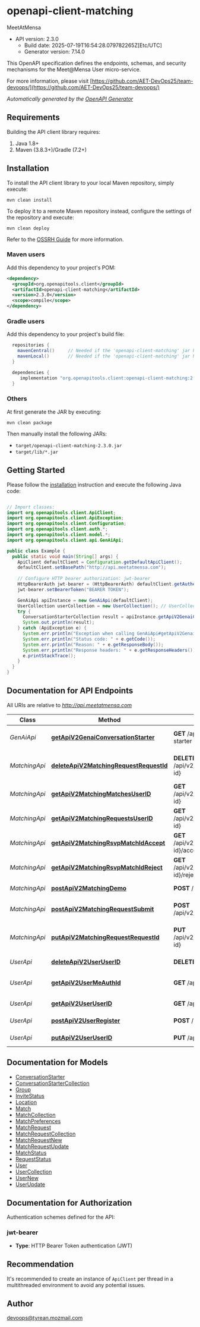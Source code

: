 # openapi-client-matching

MeetAtMensa
- API version: 2.3.0
  - Build date: 2025-07-19T16:54:28.079782265Z[Etc/UTC]
  - Generator version: 7.14.0

This OpenAPI specification defines the endpoints, schemas, and security mechanisms
for the Meet@Mensa User micro-service. 

  For more information, please visit [https://github.com/AET-DevOps25/team-devoops/](https://github.com/AET-DevOps25/team-devoops/)

*Automatically generated by the [OpenAPI Generator](https://openapi-generator.tech)*


## Requirements

Building the API client library requires:
1. Java 1.8+
2. Maven (3.8.3+)/Gradle (7.2+)

## Installation

To install the API client library to your local Maven repository, simply execute:

```shell
mvn clean install
```

To deploy it to a remote Maven repository instead, configure the settings of the repository and execute:

```shell
mvn clean deploy
```

Refer to the [OSSRH Guide](http://central.sonatype.org/pages/ossrh-guide.html) for more information.

### Maven users

Add this dependency to your project's POM:

```xml
<dependency>
  <groupId>org.openapitools.client</groupId>
  <artifactId>openapi-client-matching</artifactId>
  <version>2.3.0</version>
  <scope>compile</scope>
</dependency>
```

### Gradle users

Add this dependency to your project's build file:

```groovy
  repositories {
    mavenCentral()     // Needed if the 'openapi-client-matching' jar has been published to maven central.
    mavenLocal()       // Needed if the 'openapi-client-matching' jar has been published to the local maven repo.
  }

  dependencies {
     implementation "org.openapitools.client:openapi-client-matching:2.3.0"
  }
```

### Others

At first generate the JAR by executing:

```shell
mvn clean package
```

Then manually install the following JARs:

* `target/openapi-client-matching-2.3.0.jar`
* `target/lib/*.jar`

## Getting Started

Please follow the [installation](#installation) instruction and execute the following Java code:

```java

// Import classes:
import org.openapitools.client.ApiClient;
import org.openapitools.client.ApiException;
import org.openapitools.client.Configuration;
import org.openapitools.client.auth.*;
import org.openapitools.client.model.*;
import org.openapitools.client.api.GenAiApi;

public class Example {
  public static void main(String[] args) {
    ApiClient defaultClient = Configuration.getDefaultApiClient();
    defaultClient.setBasePath("http://api.meetatmensa.com");
    
    // Configure HTTP bearer authorization: jwt-bearer
    HttpBearerAuth jwt-bearer = (HttpBearerAuth) defaultClient.getAuthentication("jwt-bearer");
    jwt-bearer.setBearerToken("BEARER TOKEN");

    GenAiApi apiInstance = new GenAiApi(defaultClient);
    UserCollection userCollection = new UserCollection(); // UserCollection | Request Conversation starter for these users
    try {
      ConversationStarterCollection result = apiInstance.getApiV2GenaiConversationStarter(userCollection);
      System.out.println(result);
    } catch (ApiException e) {
      System.err.println("Exception when calling GenAiApi#getApiV2GenaiConversationStarter");
      System.err.println("Status code: " + e.getCode());
      System.err.println("Reason: " + e.getResponseBody());
      System.err.println("Response headers: " + e.getResponseHeaders());
      e.printStackTrace();
    }
  }
}

```

## Documentation for API Endpoints

All URIs are relative to *http://api.meetatmensa.com*

Class | Method | HTTP request | Description
------------ | ------------- | ------------- | -------------
*GenAiApi* | [**getApiV2GenaiConversationStarter**](docs/GenAiApi.md#getApiV2GenaiConversationStarter) | **GET** /api/v2/genai/conversation-starter | Request conversation starter
*MatchingApi* | [**deleteApiV2MatchingRequestRequestId**](docs/MatchingApi.md#deleteApiV2MatchingRequestRequestId) | **DELETE** /api/v2/matching/request/{request-id} | Delete MatchRequest with {request-id}
*MatchingApi* | [**getApiV2MatchingMatchesUserID**](docs/MatchingApi.md#getApiV2MatchingMatchesUserID) | **GET** /api/v2/matching/matches/{user-id} | Retrieve all matches for a {user-id}
*MatchingApi* | [**getApiV2MatchingRequestsUserID**](docs/MatchingApi.md#getApiV2MatchingRequestsUserID) | **GET** /api/v2/matching/requests/{user-id} | Retrieve all MatchRequests for a {user-id}
*MatchingApi* | [**getApiV2MatchingRsvpMatchIdAccept**](docs/MatchingApi.md#getApiV2MatchingRsvpMatchIdAccept) | **GET** /api/v2/matching/rsvp/{match-id}/accept | Accept invitation to a given match
*MatchingApi* | [**getApiV2MatchingRsvpMatchIdReject**](docs/MatchingApi.md#getApiV2MatchingRsvpMatchIdReject) | **GET** /api/v2/matching/rsvp/{match-id}/reject | Reject invitation to a given match
*MatchingApi* | [**postApiV2MatchingDemo**](docs/MatchingApi.md#postApiV2MatchingDemo) | **POST** /api/v2/matching/demo | Create demo request
*MatchingApi* | [**postApiV2MatchingRequestSubmit**](docs/MatchingApi.md#postApiV2MatchingRequestSubmit) | **POST** /api/v2/matching/request/submit | Submit matching Request
*MatchingApi* | [**putApiV2MatchingRequestRequestId**](docs/MatchingApi.md#putApiV2MatchingRequestRequestId) | **PUT** /api/v2/matching/request/{request-id} | Update MatchRequest with {request-id}
*UserApi* | [**deleteApiV2UserUserID**](docs/UserApi.md#deleteApiV2UserUserID) | **DELETE** /api/v2/user/{user-id} | Delete User with {user-id}
*UserApi* | [**getApiV2UserMeAuthId**](docs/UserApi.md#getApiV2UserMeAuthId) | **GET** /api/v2/user/me/{auth-id} | Retrieve User based on AuthID
*UserApi* | [**getApiV2UserUserID**](docs/UserApi.md#getApiV2UserUserID) | **GET** /api/v2/user/{user-id} | Retrieve User with {user-id}
*UserApi* | [**postApiV2UserRegister**](docs/UserApi.md#postApiV2UserRegister) | **POST** /api/v2/user/register | Register new User
*UserApi* | [**putApiV2UserUserID**](docs/UserApi.md#putApiV2UserUserID) | **PUT** /api/v2/user/{user-id} | Update User with {user-id}


## Documentation for Models

 - [ConversationStarter](docs/ConversationStarter.md)
 - [ConversationStarterCollection](docs/ConversationStarterCollection.md)
 - [Group](docs/Group.md)
 - [InviteStatus](docs/InviteStatus.md)
 - [Location](docs/Location.md)
 - [Match](docs/Match.md)
 - [MatchCollection](docs/MatchCollection.md)
 - [MatchPreferences](docs/MatchPreferences.md)
 - [MatchRequest](docs/MatchRequest.md)
 - [MatchRequestCollection](docs/MatchRequestCollection.md)
 - [MatchRequestNew](docs/MatchRequestNew.md)
 - [MatchRequestUpdate](docs/MatchRequestUpdate.md)
 - [MatchStatus](docs/MatchStatus.md)
 - [RequestStatus](docs/RequestStatus.md)
 - [User](docs/User.md)
 - [UserCollection](docs/UserCollection.md)
 - [UserNew](docs/UserNew.md)
 - [UserUpdate](docs/UserUpdate.md)


<a id="documentation-for-authorization"></a>
## Documentation for Authorization


Authentication schemes defined for the API:
<a id="jwt-bearer"></a>
### jwt-bearer

- **Type**: HTTP Bearer Token authentication (JWT)


## Recommendation

It's recommended to create an instance of `ApiClient` per thread in a multithreaded environment to avoid any potential issues.

## Author

devoops@tyrean.mozmail.com

